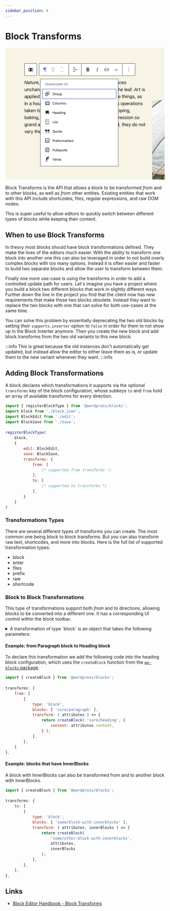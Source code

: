 ```yaml
---
sidebar_position: 6
---
```


# Block Transforms

![Block Transforms of the Core Paragraph](../../static/img/block-transforms.png)

Block Transforms is the API that allows a block to be transformed _from_ and _to_ other blocks, as well as _from_ other entities. Existing entities that work with this API include shortcodes, files, regular expressions, and raw DOM nodes.

This is super useful to allow editors to quickly switch between different types of blocks while keeping their content.

## When to use Block Transforms

In theory most blocks should have block transformations defined. They make the lives of the editors much easier. With the ability to transform one block into another one this can also be leveraged in order to not build overly complex blocks with too many options. Instead it is often easier and faster to build two separate blocks and allow the user to transform between them.

Finally one more use-case is using the transforms in order to add a controlled update path for users. Let's imagine you have a project where you build a block two different blocks that work in slightly different ways. Further down the line in the project you find that the client now has new requirements that make these two blocks obsolete. Instead they want to replace the two blocks with one that can solve for both use-cases at the same time.

You can solve this problem by essentially deprecating the two old blocks by setting their `supports.inserter` option to `false` in order for them to not show up in the Block Inserter anymore. Then you create the new block and add block transforms from the two old variants to this new block.

:::info
This is great because the old instances don't automatically get updated, but instead allow the editor to either leave them as is, or update them to the new variant whenever they want.
:::info

## Adding Block Transformations

A block declares which transformations it supports via the optional `transforms` key of the block configuration, whose subkeys `to` and `from` hold an array of available transforms for every direction.

```js title="index.js"
import { registerBlockType } from '@wordpress/blocks';
import block from './block.json';
import BlockEdit from './edit';
import BlockSave from './save';

registerBlockType(
    block,
    {
        edit: BlockEdit,
        save: BlockSave,
        transforms: {
            from: [
                /* supported from transforms */
            ],
            to: [
                /* supported to transforms */
            ],
        }
    }
)
```

### Transformations Types

There are several different types of transforms you can create. The most common one being block to block transforms. But you can also transform raw text, shortcodes, and more into blocks. Here is the full list of supported transformation types:

- block
- enter
- files
- prefix
- raw
- shortcode

### Block to Block Transformations

This type of transformations support both _from_ and _to_ directions, allowing blocks to be converted into a different one. It has a corresponding UI control within the block toolbar.

<details>
<summary>
A transformation of type `block` is an object that takes the following parameters:
</summary>
<p>

- **type** _(string)_: the value `block`.
- **blocks** _(array)_: a list of known block types. It also accepts the wildcard value (`"*"`), meaning that the transform is available to _all_ block types (eg: all blocks can transform into `core/group`).
- **transform** _(function)_: a callback that receives the attributes and inner blocks of the block being processed. It should return a block object or an array of block objects.
- **isMatch** _(function, optional)_: a callback that receives the block attributes as the first argument and the block object as the second argument and should return a boolean. Returning `false` from this function will prevent the transform from being available and displayed as an option to the user.
- **isMultiBlock** _(boolean, optional)_: whether the transformation can be applied when multiple blocks are selected. If true, the `transform` function's first parameter will be an array containing each selected block's attributes, and the second an array of each selected block's inner blocks. False by default.
- **priority** _(number, optional)_: controls the priority with which a transformation is applied, where a lower value will take precedence over higher values. This behaves much like a [WordPress hook](https://codex.wordpress.org/Plugin_API#Hook_to_WordPress). Like hooks, the default priority is `10` when not otherwise set.

</p>
</details>

#### Example: from Paragraph block to Heading block

To declare this transformation we add the following code into the heading block configuration, which uses the `createBlock` function from the [`wp-blocks` package](https://developer.wordpress.org/block-editor/reference-guides/packages/packages-blocks/#createblock).

```js
import { createBlock } from '@wordpress/blocks';

transforms: {
    from: [
        {
            type: 'block',
            blocks: [ 'core/paragraph' ],
            transform: ( attributes ) => {
                return createBlock( 'core/heading', {
                    content: attributes.content,
                } );
            },
        },
    ]
},
```

#### Example: blocks that have InnerBlocks

A block with InnerBlocks can also be transformed from and to another block with InnerBlocks.

```js
import { createBlock } from '@wordpress/blocks';

transforms: {
    to: [
        {
            type: 'block',
            blocks: [ 'some/block-with-innerblocks' ],
            transform: ( attributes, innerBlocks ) => {
                return createBlock(
                    'some/other-block-with-innerblocks',
                    attributes,
                    innerBlocks
                );
            },
        },
    ],
},
```

## Links

- [Block Editor Handbook - Block Transforms](https://developer.wordpress.org/block-editor/reference-guides/block-api/block-transforms/)
